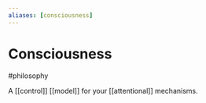 ```yaml
---
aliases: [consciousness]
---
```

# Consciousness
#philosophy 

A [[control]] [[model]] for your [[attentional]] mechanisms.